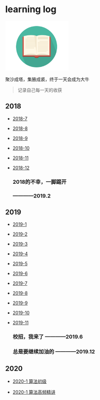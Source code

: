 learning log
======================================
<div align="left">
    <img src="img/github/1.png" width="200px">
</div>


聚沙成塔，集腋成裘，终于一天会成为大牛

>记录自己每一天的收获

## 2018

* [2018-7](https://github.com/1810824959/notes/blob/master/2018/2018-7.md)

* [2018-8](https://github.com/1810824959/notes/blob/master/2018/2018-8.md)

* [2018-9](https://github.com/1810824959/notes/blob/master/2018/2018-9.md)

* [2018-10](https://github.com/1810824959/notes/blob/master/2018/2018-10.md)

* [2018-11](https://github.com/1810824959/notes/blob/master/2018/2018-11.md)

* [2018-12](https://github.com/1810824959/notes/blob/master/2018/2018-12.md)

	### 2018的不幸，一脚踢开
	### ————2019.2

## 2019

* [2019-1](https://github.com/1810824959/notes/blob/master/2019/2019-1.md)

* [2019-2](https://github.com/1810824959/notes/blob/master/2019/2019-2.md)

* [2019-3](https://github.com/1810824959/notes/blob/master/2019/2019-3.md)

* [2019-4](https://github.com/1810824959/notes/blob/master/2019/2019-4.md)

* [2019-5](https://github.com/1810824959/notes/blob/master/2019/2019-5.md)

* [2019-6](https://github.com/1810824959/notes/blob/master/2019/2019-6.md)

* [2019-7](https://github.com/1810824959/notes/blob/master/2019/2019-7.md)  
 
* [2019-8](https://github.com/1810824959/notes/blob/master/2019/2019-8.md)   

* [2019-9](https://github.com/1810824959/notes/blob/master/2019/2019-9.md)   

* [2019-10](https://github.com/1810824959/notes/blob/master/2019/2019-10.md)   

* [2019-11](https://github.com/1810824959/notes/blob/master/2019/2019-11.md)   

 	### 校招，我来了         ————2019.6
 	### 总是要继续加油的          ————2019.12
 
 ## 2020
 
 * [2020-1 算法初级](https://github.com/1810824959/notes/blob/master/算法初级.md)
 
 * [2020-1 算法高频精讲](https://github.com/1810824959/notes/blob/master/算法高频精讲.md)
 
 